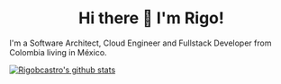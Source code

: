 <h1 align='center'>
  Hi there 👋 I'm Rigo!
</h1>

I'm a Software Architect, Cloud Engineer and Fullstack Developer from Colombia living in México.


<!--
**rigobcastro/rigobcastro** is a ✨ _special_ ✨ repository because its `README.md` (this file) appears on your GitHub profile.

Here are some ideas to get you started:

- 🔭 I’m currently working on ...
- 🌱 I’m currently learning ...
- 👯 I’m looking to collaborate on ...
- 🤔 I’m looking for help with ...
- 💬 Ask me about ...
- 📫 How to reach me: ...
- 😄 Pronouns: ...
- ⚡ Fun fact: ...
-->

[![Rigobcastro's github stats](https://github-readme-stats.vercel.app/api?username=rigobcastro&count_private=true&show_icons=true)](https://github.com/rigobcastro)
